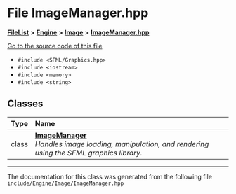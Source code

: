 

# File ImageManager.hpp



[**FileList**](files.md) **>** [**Engine**](dir_7dd3fffce23fd825de4eb623b113c1bd.md) **>** [**Image**](dir_9d4cae504f03fb905f759f63b05c069d.md) **>** [**ImageManager.hpp**](ImageManager_8hpp.md)

[Go to the source code of this file](ImageManager_8hpp_source.md)



* `#include <SFML/Graphics.hpp>`
* `#include <iostream>`
* `#include <memory>`
* `#include <string>`















## Classes

| Type | Name |
| ---: | :--- |
| class | [**ImageManager**](classImageManager.md) <br>_Handles image loading, manipulation, and rendering using the SFML graphics library._  |



















































------------------------------
The documentation for this class was generated from the following file `include/Engine/Image/ImageManager.hpp`

